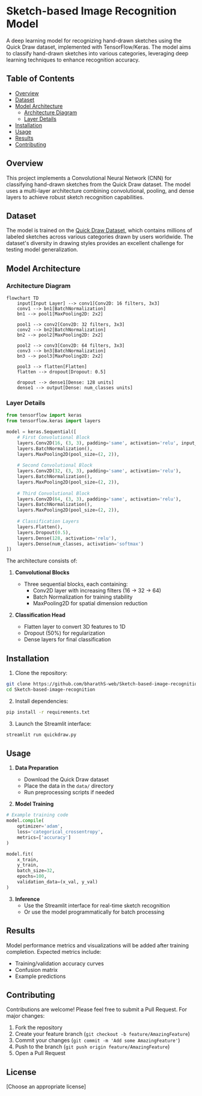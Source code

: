 # Sketch-based Image Recognition Model

A deep learning model for recognizing hand-drawn sketches using the Quick Draw dataset, implemented with TensorFlow/Keras. The model aims to classify hand-drawn sketches into various categories, leveraging deep learning techniques to enhance recognition accuracy.

## Table of Contents
- [Overview](#overview)
- [Dataset](#dataset) 
- [Model Architecture](#model-architecture)
  - [Architecture Diagram](#architecture-diagram)
  - [Layer Details](#layer-details)
- [Installation](#installation)
- [Usage](#usage)
- [Results](#results)
- [Contributing](#contributing)

## Overview
This project implements a Convolutional Neural Network (CNN) for classifying hand-drawn sketches from the Quick Draw dataset. The model uses a multi-layer architecture combining convolutional, pooling, and dense layers to achieve robust sketch recognition capabilities.

## Dataset
The model is trained on the [Quick Draw Dataset](https://console.cloud.google.com/storage/browser/quickdraw_dataset/full/numpy_bitmap), which contains millions of labeled sketches across various categories drawn by users worldwide. The dataset's diversity in drawing styles provides an excellent challenge for testing model generalization.

## Model Architecture

### Architecture Diagram

```mermaid
flowchart TD
    input[Input Layer] --> conv1[Conv2D: 16 filters, 3x3]
    conv1 --> bn1[BatchNormalization]
    bn1 --> pool1[MaxPooling2D: 2x2]
    
    pool1 --> conv2[Conv2D: 32 filters, 3x3]
    conv2 --> bn2[BatchNormalization]
    bn2 --> pool2[MaxPooling2D: 2x2]
    
    pool2 --> conv3[Conv2D: 64 filters, 3x3]
    conv3 --> bn3[BatchNormalization]
    bn3 --> pool3[MaxPooling2D: 2x2]
    
    pool3 --> flatten[Flatten]
    flatten --> dropout[Dropout: 0.5]
    
    dropout --> dense1[Dense: 128 units]
    dense1 --> output[Dense: num_classes units]
```

### Layer Details

```python
from tensorflow import keras
from tensorflow.keras import layers

model = keras.Sequential([
    # First Convolutional Block
    layers.Conv2D(16, (3, 3), padding='same', activation='relu', input_shape=input_shape),
    layers.BatchNormalization(),
    layers.MaxPooling2D(pool_size=(2, 2)),
    
    # Second Convolutional Block
    layers.Conv2D(32, (3, 3), padding='same', activation='relu'),
    layers.BatchNormalization(),
    layers.MaxPooling2D(pool_size=(2, 2)),
    
    # Third Convolutional Block
    layers.Conv2D(64, (3, 3), padding='same', activation='relu'),
    layers.BatchNormalization(),
    layers.MaxPooling2D(pool_size=(2, 2)),
    
    # Classification Layers
    layers.Flatten(),
    layers.Dropout(0.5),
    layers.Dense(128, activation='relu'),
    layers.Dense(num_classes, activation='softmax')
])
```

The architecture consists of:

1. **Convolutional Blocks**
   - Three sequential blocks, each containing:
     - Conv2D layer with increasing filters (16 → 32 → 64)
     - Batch Normalization for training stability
     - MaxPooling2D for spatial dimension reduction

2. **Classification Head**
   - Flatten layer to convert 3D features to 1D
   - Dropout (50%) for regularization
   - Dense layers for final classification

## Installation

1. Clone the repository:
```bash
git clone https://github.com/bharathS-web/Sketch-based-image-recognition.git
cd Sketch-based-image-recognition
```

2. Install dependencies:
```bash
pip install -r requirements.txt
```

3. Launch the Streamlit interface:
```bash
streamlit run quickdraw.py
```

## Usage

1. **Data Preparation**
   - Download the Quick Draw dataset
   - Place the data in the `data/` directory
   - Run preprocessing scripts if needed

2. **Model Training**
```python
# Example training code
model.compile(
    optimizer='adam',
    loss='categorical_crossentropy',
    metrics=['accuracy']
)

model.fit(
    x_train,
    y_train,
    batch_size=32,
    epochs=100,
    validation_data=(x_val, y_val)
)
```

3. **Inference**
   - Use the Streamlit interface for real-time sketch recognition
   - Or use the model programmatically for batch processing

## Results
Model performance metrics and visualizations will be added after training completion. Expected metrics include:
- Training/validation accuracy curves
- Confusion matrix
- Example predictions

## Contributing
Contributions are welcome! Please feel free to submit a Pull Request. For major changes:

1. Fork the repository
2. Create your feature branch (`git checkout -b feature/AmazingFeature`)
3. Commit your changes (`git commit -m 'Add some AmazingFeature'`)
4. Push to the branch (`git push origin feature/AmazingFeature`)
5. Open a Pull Request

## License
[Choose an appropriate license]

